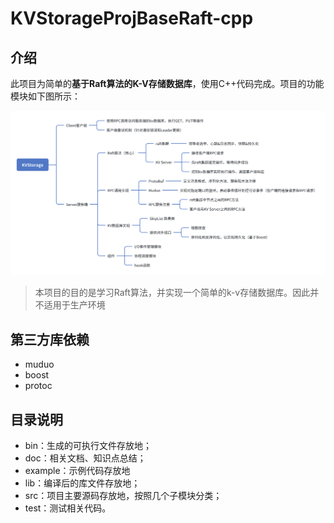 # KVStorageProjBaseRaft-cpp
## 介绍

此项目为简单的**基于Raft算法的K-V存储数据库**，使用C++代码完成。项目的功能模块如下图所示：

![image-20240815200522171](doc/figures/项目架构.png)

> 本项目的目的是学习Raft算法，并实现一个简单的k-v存储数据库。因此并不适用于生产环境

## 第三方库依赖

- muduo
- boost
- protoc

## 目录说明

- bin：生成的可执行文件存放地；
- doc：相关文档、知识点总结；
- example：示例代码存放地
- lib：编译后的库文件存放地；
- src：项目主要源码存放地，按照几个子模块分类；
- test：测试相关代码。


